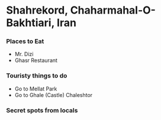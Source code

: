 # Shahrekord, Chaharmahal-O-Bakhtiari, Iran

### Places to Eat
- Mr. Dizi
- Ghasr Restaurant

### Touristy things to do
- Go to Mellat Park
- Go to Ghale (Castle) Chaleshtor

### Secret spots from locals
